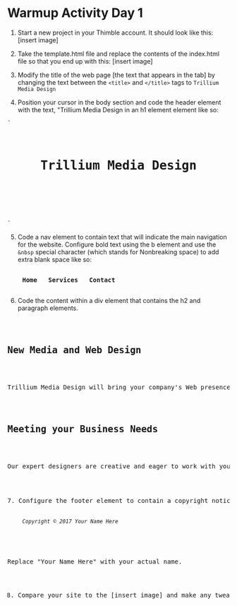 # Warmup Activity Day 1 

1. Start a new project in your Thimble account. It should look like this: 
[insert image] 

2. Take the template.html file and replace the contents of the index.html file so that you end up with this:
[insert image]

3. Modify the title of the web page [the text that appears in the tab] by changing the text between the `<title>` and `</title>` tags to `Trillium Media Design`

4. Position your cursor in the body section and code the header element with the text, "Trillium Media Design in an h1 element element like so: 
<pre>
`
<header>
	<h1>Trillium Media Design</h1>
</header>
`
</pre>

5. Code a nav element to contain text that will indicate the main navigation for the website. Configure bold text using the b element and use the `&nbsp` special character (which stands for Nonbreaking space) to add extra blank space like so: 
<pre>
<nav>
	<b>Home &nbsp; Services &nbsp; Contact</b>
</nav>
</pre>

6. Code the content within a div element that contains the h2 and paragraph elements. 
<pre>
<div>
	<h2>New Media and Web Design</h2>
	<p>Trillium Media Design will bring your company's Web presence to the next level. We offer a comprehensive range of services.</p>
	<h2>Meeting your Business Needs</h2>
	<p>Our expert designers are creative and eager to work with you. </p>
</div>

7. Configure the footer element to contain a copyright notice displayed in small font size and italic font. Be careful to properly nest the elements as shown here: 
<pre>
<footer>
	<small><i>Copyright &copy; 2017 Your Name Here</i></small>
</footer>
</pre>

Replace "Your Name Here" with your actual name. 

8. Compare your site to the [insert image] and make any tweaks. 
